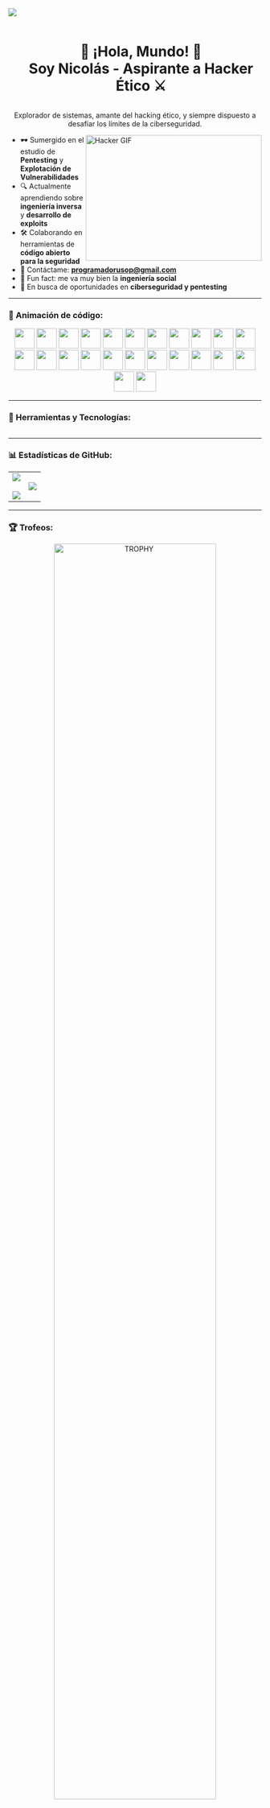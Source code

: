 <!--horizontal divider(gradiant)-->
<img src="https://user-images.githubusercontent.com/73097560/115834477-dbab4500-a447-11eb-908a-139a6edaec5c.gif">

<!--h1 without bottom border-->
<div id="user-content-toc">
  <ul align="center">
    <summary><h1 style="display: inline-block">👾 ¡Hola, Mundo! 👾 <br> Soy Nicolás - Aspirante a Hacker Ético ⚔️</h1></summary>
  </ul>
</div>

<p align="center">
    Explorador de sistemas, amante del hacking ético, y siempre dispuesto a desafiar los límites de la ciberseguridad.
</p>

<img align="right" alt="Hacker GIF" src="https://media.giphy.com/media/2zeji2UedvZzvIZ45N/giphy.gif" width="350" height="250" />

- 🕶️ Sumergido en el estudio de **Pentesting** y **Explotación de Vulnerabilidades**
- 🔍 Actualmente aprendiendo sobre **ingeniería inversa** y **desarrollo de exploits**
- 🛠️ Colaborando en herramientas de **código abierto para la seguridad**
- 💌 Contáctame: **programadorusop@gmail.com**
- 🎹 Fun fact: me va muy bien la **ingeniería social**
- 💼 En busca de oportunidades en **ciberseguridad y pentesting**

---

### 🐍 Animación de código:
<div align="center">
<img src="https://cdn-icons-png.flaticon.com/128/5968/5968350.png" width="40">
<img src="https://cdn-icons-png.flaticon.com/128/5968/5968292.png" width="40">
<img src="https://cdn-icons-png.flaticon.com/128/226/226777.png" width="40">
<img src="https://cdn-icons-png.flaticon.com/128/5968/5968322.png" width="40">
<img src="https://cdn-icons-png.flaticon.com/128/732/732212.png" width="40">
<img src="https://cdn-icons-png.flaticon.com/128/732/732190.png" width="40">
<img src="https://img.icons8.com/?size=48&id=9MJf0ngDwS8z&format=png" width="40">
<img src="https://cdn-icons-png.flaticon.com/128/6124/6124995.png" width="40">
<img src="https://img.icons8.com/?size=48&id=uIXgLv5iSlLJ&format=png" width="40">
<img src="https://img.icons8.com/?size=80&id=qBWtR72kluCU&format=png" width="40">
<img src="https://img.icons8.com/?size=48&id=17838&format=png" width="40">
<img src="https://img.icons8.com/?size=48&id=UFXRpPFebwa2&format=png" width="40">
<img src="https://img.icons8.com/?size=64&id=iFPHC1KfnoxC&format=png" width="40">
<img src="https://img.icons8.com/?size=48&id=20906&format=png" width="40">
<img src="https://img.icons8.com/?size=50&id=12599&format=png" width="40">
<img src="https://img.icons8.com/?size=80&id=qGZRK3KTK57F&format=png" width="40">
<img src="https://img.icons8.com/?size=48&id=Lk2Q5FRKDWGI&format=png" width="40">
<img src="https://img.icons8.com/?size=80&id=uA8wS3ocqih0&format=png" width="40">
<img src="https://img.icons8.com/?size=80&id=nuPce-GYYZeC&format=png" width="40">
<img src="https://img.icons8.com/?size=48&id=24895&format=png" width="40">
<img src="https://img.icons8.com/?size=48&id=30998&format=png" width="40">
<img src="https://img.icons8.com/?size=64&id=vECpai5R423e&format=gif" width="40">
<img src="" width="40">
<img src="" width="40">
</div>

---

### 🧰 Herramientas y Tecnologías:

<p align="center">
    <img src"https://www.flaticon.es/icono-gratis/piton_5968350?term=lenguaje+de+programaci%C3%B3n&page=1&position=1&origin=tag">
</p>

---

### 📊 Estadísticas de GitHub:
<p align="center">
<table align="center">
<tr>
<td width="50%" align="center">
  <img align="center" src="https://github-readme-stats.vercel.app/api?username=UsopKing7&theme=dark&show_icons=true&count_private=true" />
  <br><br>
  <img align="center" src="https://github-readme-streak-stats.herokuapp.com/?user=UsopKing7&theme=dark&hide_border=false" /> 
</td>
<td width="50%" align="center">
  <img align="center" src="https://github-readme-stats.vercel.app/api/top-langs/?username=UsopKing7&theme=dark&hide_border=false&langs_count=10"/>
</td>
</tr>
</table>
</p>

---

### 🏆 Trofeos:
<div align="center">
  <a href="https://github.com/ryo-ma/github-profile-trophy">
      <img align="center" width=80% src="https://github-profile-trophy.vercel.app/?username=UsopKing7&theme=radical&row=1&column=7&margin-h=15&margin-w=5&no-bg=true" alt="TROPHY" />
    </a>
</div>

---

### 🤝 Conéctate conmigo:
<p align="center">
<a href="https://www.linkedin.com/in/limbertguarachi/" target="blank"><img src="https://user-images.githubusercontent.com/88904952/234979284-68c11d7f-1acc-4f0c-ac78-044e1037d7b0.png" alt="LinkedIn" height="50" width="50" /></a>
<a href="https://discordapp.com/users/71914195" target="blank"><img src="https://user-images.githubusercontent.com/88904952/234982627-019fd336-6248-453c-9b05-97c13fd1d207.png" alt="Discord" height="50" width="50" /></a>
</p>

---

<!--profile visit count-->
<div align="center">
[![](https://visitcount.itsvg.in/api?id=UsopKing7&icon=3&color=6)](https://visitcount.itsvg.in)
</div>

<!--horizontal divider(gradiant)-->
<img src="https://user-images.githubusercontent.com/73097560/115834477-dbab4500-a447-11eb-908a-139a6edaec5c.gif">
